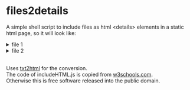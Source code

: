 # files2details

A simple shell script to include files as html \<details\> elements in a static html page, so it will look like:

<details><summary>file 1</summary>file content</details>
<details><summary>file 2</summary>file content</details>
</br>

Uses [txt2html](http://txt2html.sourceforge.net) for the conversion.  
The code of includeHTML.js is copied from [w3schools.com](https://www.w3schools.com/howto/howto_html_include.asp).  
Otherwise this is free software released into the public domain.


